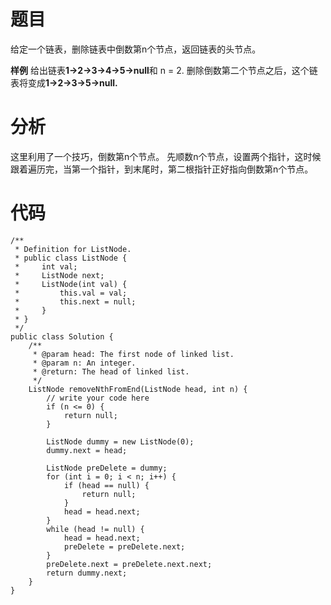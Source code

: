 # 题目
给定一个链表，删除链表中倒数第n个节点，返回链表的头节点。

**样例**
给出链表**1->2->3->4->5->null**和 n = 2.
删除倒数第二个节点之后，这个链表将变成**1->2->3->5->null.**

# 分析
这里利用了一个技巧，倒数第n个节点。
先顺数n个节点，设置两个指针，这时候跟着遍历完，当第一个指针，到末尾时，第二根指针正好指向倒数第n个节点。

# 代码
```
/**
 * Definition for ListNode.
 * public class ListNode {
 *     int val;
 *     ListNode next;
 *     ListNode(int val) {
 *         this.val = val;
 *         this.next = null;
 *     }
 * }
 */ 
public class Solution {
    /**
     * @param head: The first node of linked list.
     * @param n: An integer.
     * @return: The head of linked list.
     */
    ListNode removeNthFromEnd(ListNode head, int n) {
        // write your code here
        if (n <= 0) {
            return null;
        }
        
        ListNode dummy = new ListNode(0);
        dummy.next = head;
        
        ListNode preDelete = dummy;
        for (int i = 0; i < n; i++) {
            if (head == null) {
                return null;
            }
            head = head.next;
        }
        while (head != null) {
            head = head.next;
            preDelete = preDelete.next;
        }
        preDelete.next = preDelete.next.next;
        return dummy.next;
    }
}

```
